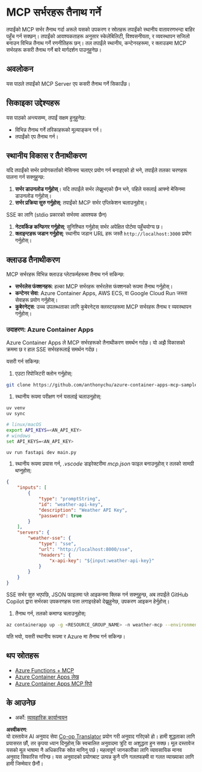 <!--
CO_OP_TRANSLATOR_METADATA:
{
  "original_hash": "1d9dc83260576b76f272d330ed93c51f",
  "translation_date": "2025-07-04T16:43:01+00:00",
  "source_file": "03-GettingStarted/09-deployment/README.md",
  "language_code": "ne"
}
-->
# MCP सर्भरहरू तैनाथ गर्ने

तपाईंको MCP सर्भर तैनाथ गर्दा अरूले यसको उपकरण र स्रोतहरू तपाईंको स्थानीय वातावरणभन्दा बाहिर पहुँच गर्न सक्छन्। तपाईंको आवश्यकताहरू अनुसार स्केलेबिलिटी, विश्वसनीयता, र व्यवस्थापन सजिलो बनाउन विभिन्न तैनाथ गर्ने रणनीतिहरू छन्। तल तपाईंले स्थानीय, कन्टेनरहरूमा, र क्लाउडमा MCP सर्भरहरू कसरी तैनाथ गर्ने बारे मार्गदर्शन पाउनुहुनेछ।

## अवलोकन

यस पाठले तपाईंको MCP Server एप कसरी तैनाथ गर्ने सिकाउँछ।

## सिकाइका उद्देश्यहरू

यस पाठको अन्त्यसम्म, तपाईं सक्षम हुनुहुनेछ:

- विभिन्न तैनाथ गर्ने तरिकाहरूको मूल्याङ्कन गर्न।
- तपाईंको एप तैनाथ गर्न।

## स्थानीय विकास र तैनाथीकरण

यदि तपाईंको सर्भर प्रयोगकर्ताको मेसिनमा चलाएर प्रयोग गर्न बनाइएको हो भने, तपाईंले तलका चरणहरू पालना गर्न सक्नुहुन्छ:

1. **सर्भर डाउनलोड गर्नुहोस्**। यदि तपाईंले सर्भर लेख्नुभएको छैन भने, पहिले यसलाई आफ्नो मेसिनमा डाउनलोड गर्नुहोस्।  
1. **सर्भर प्रक्रिया सुरु गर्नुहोस्**: तपाईंको MCP सर्भर एप्लिकेशन चलाउनुहोस्।

SSE का लागि (stdio प्रकारको सर्भरमा आवश्यक छैन)

1. **नेटवर्किङ कन्फिगर गर्नुहोस्**: सुनिश्चित गर्नुहोस् सर्भर अपेक्षित पोर्टमा पहुँचयोग्य छ।  
1. **क्लाइन्टहरू जडान गर्नुहोस्**: स्थानीय जडान URL हरू जस्तै `http://localhost:3000` प्रयोग गर्नुहोस्।

## क्लाउड तैनाथीकरण

MCP सर्भरहरू विभिन्न क्लाउड प्लेटफर्महरूमा तैनाथ गर्न सकिन्छ:

- **सर्भरलेस फंक्शनहरू**: हल्का MCP सर्भरहरू सर्भरलेस फंक्शनको रूपमा तैनाथ गर्नुहोस्।  
- **कन्टेनर सेवा**: Azure Container Apps, AWS ECS, वा Google Cloud Run जस्ता सेवाहरू प्रयोग गर्नुहोस्।  
- **कुबेरनेट्स**: उच्च उपलब्धताका लागि कुबेरनेट्स क्लस्टरहरूमा MCP सर्भरहरू तैनाथ र व्यवस्थापन गर्नुहोस्।

### उदाहरण: Azure Container Apps

Azure Container Apps ले MCP सर्भरहरूको तैनाथीकरण समर्थन गर्दछ। यो अझै विकासको क्रममा छ र हाल SSE सर्भरहरूलाई समर्थन गर्दछ।

यसरी गर्न सकिन्छ:

1. एउटा रिपोजिटरी क्लोन गर्नुहोस्:

  ```sh
  git clone https://github.com/anthonychu/azure-container-apps-mcp-sample.git
  ```

1. स्थानीय रूपमा परीक्षण गर्न यसलाई चलाउनुहोस्:

  ```sh
  uv venv
  uv sync

  # linux/macOS
  export API_KEYS=<AN_API_KEY>
  # windows
  set API_KEYS=<AN_API_KEY>

  uv run fastapi dev main.py
  ```

1. स्थानीय रूपमा प्रयास गर्न, *.vscode* डाइरेक्टरीमा *mcp.json* फाइल बनाउनुहोस् र तलको सामग्री थप्नुहोस्:

  ```json
  {
      "inputs": [
          {
              "type": "promptString",
              "id": "weather-api-key",
              "description": "Weather API Key",
              "password": true
          }
      ],
      "servers": {
          "weather-sse": {
              "type": "sse",
              "url": "http://localhost:8000/sse",
              "headers": {
                  "x-api-key": "${input:weather-api-key}"
              }
          }
      }
  }
  ```

  SSE सर्भर सुरु भएपछि, JSON फाइलमा प्ले आइकनमा क्लिक गर्न सक्नुहुन्छ, अब तपाईंले GitHub Copilot द्वारा सर्भरका उपकरणहरू पत्ता लगाइरहेको देख्नुहुनेछ, उपकरण आइकन हेर्नुहोस्।

1. तैनाथ गर्न, तलको कमाण्ड चलाउनुहोस्:

  ```sh
  az containerapp up -g <RESOURCE_GROUP_NAME> -n weather-mcp --environment mcp -l westus --env-vars API_KEYS=<AN_API_KEY> --source .
  ```

यति भयो, यसरी स्थानीय रूपमा र Azure मा तैनाथ गर्न सकिन्छ।

## थप स्रोतहरू

- [Azure Functions + MCP](https://learn.microsoft.com/en-us/samples/azure-samples/remote-mcp-functions-dotnet/remote-mcp-functions-dotnet/)
- [Azure Container Apps लेख](https://techcommunity.microsoft.com/blog/appsonazureblog/host-remote-mcp-servers-in-azure-container-apps/4403550)
- [Azure Container Apps MCP रिपो](https://github.com/anthonychu/azure-container-apps-mcp-sample)

## के आउनेछ

- अर्को: [व्यावहारिक कार्यान्वयन](../../04-PracticalImplementation/README.md)

**अस्वीकरण**:  
यो दस्तावेज AI अनुवाद सेवा [Co-op Translator](https://github.com/Azure/co-op-translator) प्रयोग गरी अनुवाद गरिएको हो। हामी शुद्धताका लागि प्रयासरत छौं, तर कृपया ध्यान दिनुहोस् कि स्वचालित अनुवादमा त्रुटि वा अशुद्धता हुन सक्छ। मूल दस्तावेज यसको मूल भाषामा नै अधिकारिक स्रोत मानिनु पर्छ। महत्वपूर्ण जानकारीका लागि व्यावसायिक मानव अनुवाद सिफारिस गरिन्छ। यस अनुवादको प्रयोगबाट उत्पन्न कुनै पनि गलतफहमी वा गलत व्याख्याका लागि हामी जिम्मेवार छैनौं।